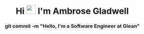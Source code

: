 <h1 align="center">Hi <img src="https://raw.githubusercontent.com/iampavangandhi/iampavangandhi/master/gifs/Hi.gif" width="30px"> I'm Ambrose Gladwell</h1>
<h3 align="center">git commit -m "Hello, I'm a Software Engineer at Glean"</h3>
